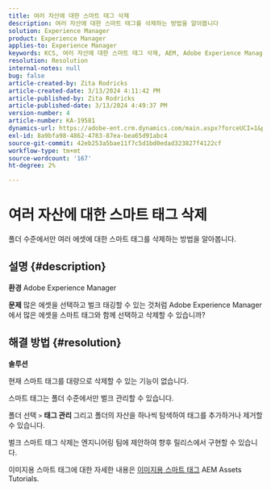 ```yaml
---
title: 여러 자산에 대한 스마트 태그 삭제
description: 여러 자산에 대한 스마트 태그를 삭제하는 방법을 알아봅니다
solution: Experience Manager
product: Experience Manager
applies-to: Experience Manager
keywords: KCS, 여러 자산에 대한 스마트 태그 삭제, AEM, Adobe Experience Manager, FAQ
resolution: Resolution
internal-notes: null
bug: false
article-created-by: Zita Rodricks
article-created-date: 3/13/2024 4:11:42 PM
article-published-by: Zita Rodricks
article-published-date: 3/13/2024 4:49:37 PM
version-number: 4
article-number: KA-19581
dynamics-url: https://adobe-ent.crm.dynamics.com/main.aspx?forceUCI=1&pagetype=entityrecord&etn=knowledgearticle&id=6bb69f5b-54e1-ee11-904d-6045bd0065b6
exl-id: 8a9bfa98-4862-4783-87ea-bea65d91abc4
source-git-commit: 42eb253a5bae11f7c5d1bd0edad323827f4122cf
workflow-type: tm+mt
source-wordcount: '167'
ht-degree: 2%

---
```


# 여러 자산에 대한 스마트 태그 삭제


폴더 수준에서만 여러 에셋에 대한 스마트 태그를 삭제하는 방법을 알아봅니다.

## 설명 {#description}


<b>환경</b>
Adobe Experience Manager

<b>문제</b>
많은 에셋을 선택하고 벌크 태깅할 수 있는 것처럼 Adobe Experience Manager에서 많은 에셋을 스마트 태그와 함께 선택하고 삭제할 수 있습니까?


## 해결 방법 {#resolution}


<b>솔루션</b>

현재 스마트 태그를 대량으로 삭제할 수 있는 기능이 없습니다.

스마트 태그는 폴더 수준에서만 벌크 관리할 수 있습니다.

폴더 선택 `>`  <b>태그 관리 </b>그리고 폴더의 자산을 하나씩 탐색하여 태그를 추가하거나 제거할 수 있습니다.

벌크 스마트 태그 삭제는 엔지니어링 팀에 제안하여 향후 릴리스에서 구현할 수 있습니다.

이미지용 스마트 태그에 대한 자세한 내용은 [이미지용 스마트 태그](https://experienceleague.adobe.com/docs/experience-manager-learn/assets/metadata/image-smart-tags.html?lang=ko-KR) AEM Assets Tutorials.
